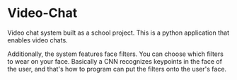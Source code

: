 # Video-Chat
Video chat system built as a school project. This is a python application that enables video chats.

Additionally, the system features face filters. You can choose which filters to wear on your face.
Basically a CNN recognizes keypoints in the face of the user, and that's how to program can put the filters onto the user's face.
